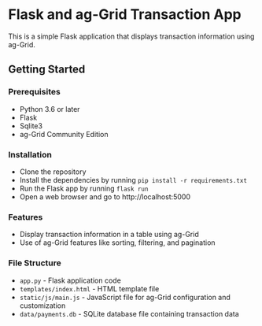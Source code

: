 # Flask and ag-Grid Transaction App

This is a simple Flask application that displays transaction information using ag-Grid.

  

## Getting Started

### Prerequisites

 - Python 3.6 or later
 - Flask
 - Sqlite3
 - ag-Grid Community Edition

### Installation

 - Clone the repository
  - Install the dependencies by running `pip install -r requirements.txt`
  - Run the Flask app by running `flask run`
  - Open a web browser and go to http://localhost:5000

### Features
 - Display transaction information in a table using ag-Grid
 - Use of ag-Grid features like sorting, filtering, and pagination
 
### File Structure 
- `app.py` - Flask application code
- `templates/index.html` - HTML template file
- `static/js/main.js` - JavaScript file for ag-Grid configuration and customization
- `data/payments.db` - SQLite database file containing transaction data